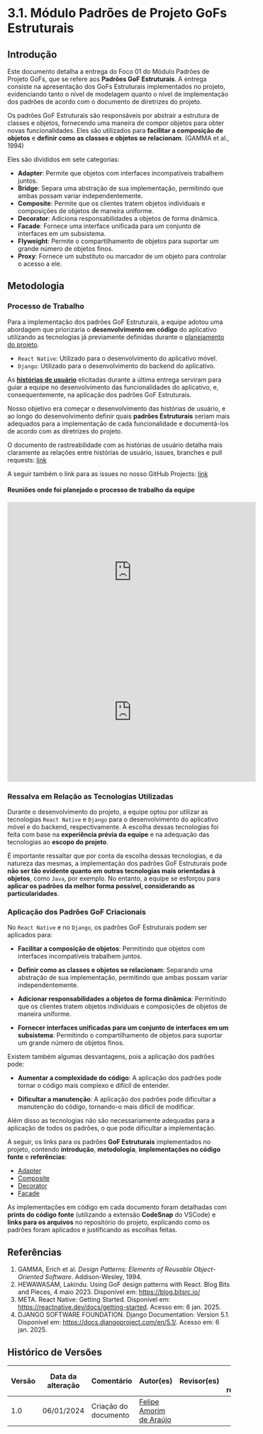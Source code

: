 # 3.1. Módulo Padrões de Projeto GoFs Estruturais

## Introdução

Este documento detalha a entrega do Foco 01 do Módulo Padrões de Projeto GoFs, que se refere aos **Padrões GoF Estruturais**. A entrega consiste na apresentação dos GoFs Estruturais implementados no projeto, evidenciando tanto o nível de modelagem quanto o nível de implementação dos padrões de acordo com o documento de diretrizes do projeto.

Os padrões GoF Estruturais são responsáveis por abstrair a estrutura de classes e objetos, fornecendo uma maneira de compor objetos para obter novas funcionalidades. Eles são utilizados para **facilitar a composição de objetos** e **definir como as classes e objetos se relacionam**. (GAMMA et al., 1994)

Eles são divididos em sete categorias:

- **Adapter**: Permite que objetos com interfaces incompatíveis trabalhem juntos.
- **Bridge**: Separa uma abstração de sua implementação, permitindo que ambas possam variar independentemente.
- **Composite**: Permite que os clientes tratem objetos individuais e composições de objetos de maneira uniforme.
- **Decorator**: Adiciona responsabilidades a objetos de forma dinâmica.
- **Facade**: Fornece uma interface unificada para um conjunto de interfaces em um subsistema.
- **Flyweight**: Permite o compartilhamento de objetos para suportar um grande número de objetos finos.
- **Proxy**: Fornece um substituto ou marcador de um objeto para controlar o acesso a ele.

## Metodologia

### Processo de Trabalho

Para a implementação dos padrões GoF Estruturais, a equipe adotou uma abordagem que priorizaria o **desenvolvimento em código** do aplicativo utilizando as tecnologias já previamente definidas durante o [planejamento do projeto](https://unbarqdsw2024-2.github.io/2024.2_G7_Entrega_Entrega_01/#/Base/DesignSprint/1.1.DesignSprint).

- `React Native`: Utilizado para o desenvolvimento do aplicativo móvel.
- `Django`: Utilizado para o desenvolvimento do backend do aplicativo.

As **[histórias de usuário](https://unbarqdsw2024-2.github.io/2024.2_G7_Entrega_Entrega_02/#/Modelagem/Extra/ModelagemAgil/Backlog)** elicitadas durante a última entrega serviram para guiar a equipe no desenvolvimento das funcionalidades do aplicativo, e, consequentemente, na aplicação dos padrões GoF Estruturais.

Nosso objetivo era começar o desenvolvimento das histórias de usuário, e ao longo do desenvolvimento definir quais **padrões Estruturais** seriam mais adequados para a implementação de cada funcionalidade e documentá-los de acordo com as diretrizes do projeto.

O documento de rastreabilidade com as histórias de usuário detalha mais claramente as relações entre histórias de usuário, issues, branches e pull requests: [link]()

A seguir também o link para as issues no nosso GitHub Projects: [link](https://github.com/orgs/UnBArqDsw2024-2/projects/2)

#### Reuniões onde foi planejado o processo de trabalho da equipe

<iframe width="560" height="315" src="https://www.youtube.com/embed/XFXD7FddwEs?si=FzzFPYXRktC4XDLw" title="YouTube video player" frameborder="0" allow="accelerometer; autoplay; clipboard-write; encrypted-media; gyroscope; picture-in-picture; web-share" referrerpolicy="strict-origin-when-cross-origin" allowfullscreen></iframe>

<iframe width="560" height="315" src="https://www.youtube.com/embed/XFXD7FddwEs?si=FzzFPYXRktC4XDLw" title="YouTube video player" frameborder="0" allow="accelerometer; autoplay; clipboard-write; encrypted-media; gyroscope; picture-in-picture; web-share" referrerpolicy="strict-origin-when-cross-origin" allowfullscreen></iframe>

### Ressalva em Relação as Tecnologias Utilizadas

Durante o desenvolvimento do projeto, a equipe optou por utilizar as tecnologias `React Native` e `Django` para o desenvolvimento do aplicativo móvel e do backend, respectivamente. A escolha dessas tecnologias foi feita com base na **experiência prévia da equipe** e na adequação das tecnologias ao **escopo do projeto**.

É importante ressaltar que por conta da escolha dessas tecnologias, e da natureza das mesmas, a implementação dos padrões GoF Estruturais pode **não ser tão evidente quanto em outras tecnologias mais orientadas à objetos**, como `Java`, por exemplo. No entanto, a equipe se esforçou para **aplicar os padrões da melhor forma possível, considerando as particularidades**.

### Aplicação dos Padrões GoF Criacionais

No `React Native` e no `Django`, os padrões GoF Estruturais podem ser aplicados para:

-  **Facilitar a composição de objetos**: Permitindo que objetos com interfaces incompatíveis trabalhem juntos.

-  **Definir como as classes e objetos se relacionam**: Separando uma abstração de sua implementação, permitindo que ambas possam variar independentemente.

- **Adicionar responsabilidades a objetos de forma dinâmica**: Permitindo que os clientes tratem objetos individuais e composições de objetos de maneira uniforme.

- **Fornecer interfaces unificadas para um conjunto de interfaces em um subsistema**: Permitindo o compartilhamento de objetos para suportar um grande número de objetos finos.

Existem também algumas desvantagens, pois a aplicação dos padrões pode:

- **Aumentar a complexidade do código**: A aplicação dos padrões pode tornar o código mais complexo e difícil de entender.

- **Dificultar a manutenção**: A aplicação dos padrões pode dificultar a manutenção do código, tornando-o mais difícil de modificar.

Além disso as tecnologias não são necessariamente adequadas para a aplicação de todos os padrões, o que pode dificultar a implementação.

A seguir, os links para os padrões **GoF Estruturais** implementados no projeto, contendo **introdução**, **metodologia**, **implementações no código fonte** e **referências**:

- [Adapter](./Adapter.md)
- [Composite](./Composite.md)
- [Decorator](./Decorator.md)
- [Facade](./Facade.md)

As implementações em código em cada documento foram detalhadas com **prints do código fonte** (utilizando a extensão **CodeSnap** do VSCode) e **links para os arquivos** no repositório do projeto, explicando como os padrões foram aplicados e justificando as escolhas feitas.

## Referências

1. GAMMA, Erich et al. *Design Patterns: Elements of Reusable Object-Oriented Software*. Addison-Wesley, 1994.
2. HEWAWASAM, Lakindu. Using GoF design patterns with React. Blog Bits and Pieces, 4 maio 2023. Disponível em: https://blog.bitsrc.io/
3. META. React Native: Getting Started. Disponível em: https://reactnative.dev/docs/getting-started. Acesso em: 6 jan. 2025.
4. DJANGO SOFTWARE FOUNDATION. Django Documentation: Version 5.1. Disponível em: https://docs.djangoproject.com/en/5.1/. Acesso em: 6 jan. 2025.

## Histórico de Versões

| Versão | Data da alteração | Comentário | Autor(es) | Revisor(es) | Data de revisão |
|--------|-----------|-----------|-----------|-------------|-------------|
| 1.0 | 06/01/2024 | Criação do documento | [Felipe Amorim de Araújo](https://github.com/lipeaaraujo) |  |  |